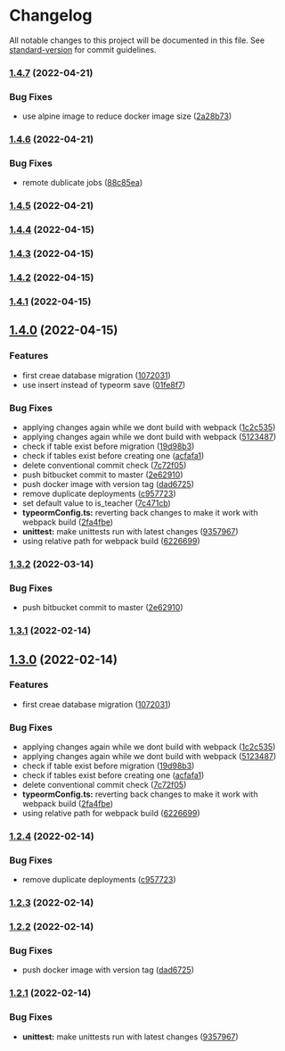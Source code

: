 # Changelog

All notable changes to this project will be documented in this file. See [standard-version](https://github.com/conventional-changelog/standard-version) for commit guidelines.

### [1.4.7](https://bitbucket.org/calmisland/kidsloop-attendance-service/compare/v1.4.6...v1.4.7) (2022-04-21)


### Bug Fixes

* use alpine image to reduce docker image size ([2a28b73](https://bitbucket.org/calmisland/kidsloop-attendance-service/commit/2a28b734c55447c95ef1b1bac421bcbf0f446a3e))

### [1.4.6](https://bitbucket.org/calmisland/kidsloop-attendance-service/compare/v1.4.5...v1.4.6) (2022-04-21)


### Bug Fixes

* remote dublicate jobs ([88c85ea](https://bitbucket.org/calmisland/kidsloop-attendance-service/commit/88c85eac3e3415c58fe9addc5b2d6573901638f6))

### [1.4.5](https://bitbucket.org/calmisland/kidsloop-attendance-service/compare/v1.5.4...v1.4.5) (2022-04-21)

### [1.4.4](https://bitbucket.org/calmisland/kidsloop-attendance-service/compare/v1.4.3...v1.4.4) (2022-04-15)

### [1.4.3](https://bitbucket.org/calmisland/kidsloop-attendance-service/compare/v1.4.2...v1.4.3) (2022-04-15)

### [1.4.2](https://bitbucket.org/calmisland/kidsloop-attendance-service/compare/v1.4.1...v1.4.2) (2022-04-15)

### [1.4.1](https://bitbucket.org/calmisland/kidsloop-attendance-service/compare/v1.4.0...v1.4.1) (2022-04-15)

## [1.4.0](https://bitbucket.org/calmisland/kidsloop-attendance-service/compare/v1.1.0-master...v1.4.0) (2022-04-15)


### Features

* first creae database migration ([1072031](https://bitbucket.org/calmisland/kidsloop-attendance-service/commit/10720317d18bad2c1f87215aa634748cbc33fad3))
* use insert instead of typeorm save ([01fe8f7](https://bitbucket.org/calmisland/kidsloop-attendance-service/commit/01fe8f7151e9cc40cb3a12731551eb6ffcd48d34))


### Bug Fixes

* applying changes again while we dont build with webpack ([1c2c535](https://bitbucket.org/calmisland/kidsloop-attendance-service/commit/1c2c5350d88e11ab34e0bf2d0fdc71f3819a4a41))
* applying changes again while we dont build with webpack ([5123487](https://bitbucket.org/calmisland/kidsloop-attendance-service/commit/5123487f99e5a5b84a2ddbdcf7de0a5c8b1e2e33))
* check if table exist before migration ([19d98b3](https://bitbucket.org/calmisland/kidsloop-attendance-service/commit/19d98b36fb0424023755d1d62a3d6dd8f47a186c))
* check if tables exist before creating one ([acfafa1](https://bitbucket.org/calmisland/kidsloop-attendance-service/commit/acfafa100815d47be2320dffdd7fad6f89378857))
* delete conventional commit check ([7c72f05](https://bitbucket.org/calmisland/kidsloop-attendance-service/commit/7c72f05c8fea2af8ad8c3479cca9eed1c92b8335))
* push bitbucket commit to master ([2e62910](https://bitbucket.org/calmisland/kidsloop-attendance-service/commit/2e62910baf45be29b72f3e79b3bf1bcdf656fe30))
* push docker image with version tag ([dad6725](https://bitbucket.org/calmisland/kidsloop-attendance-service/commit/dad6725b252611a0570916492a8f9e27d82d8d5e))
* remove duplicate deployments ([c957723](https://bitbucket.org/calmisland/kidsloop-attendance-service/commit/c95772316a81dde5758b6d3c5180fa05644beb9f))
* set default value to is_teacher ([7c471cb](https://bitbucket.org/calmisland/kidsloop-attendance-service/commit/7c471cb3e919dba305f3998d13ebaad57ec581db))
* **typeormConfig.ts:** reverting back changes to make it work with webpack build ([2fa4fbe](https://bitbucket.org/calmisland/kidsloop-attendance-service/commit/2fa4fbe7353a34aecfa879060e84d61de7bb57d7))
* **unittest:** make unittests run with latest changes ([9357967](https://bitbucket.org/calmisland/kidsloop-attendance-service/commit/93579673aabdfb1fa575ea55ea8ec1913b525de9))
* using relative path for webpack build ([6226699](https://bitbucket.org/calmisland/kidsloop-attendance-service/commit/622669966b6d16dfdcdc9974d274efa9429bb7fc))

### [1.3.2](https://bitbucket.org/calmisland/kidsloop-attendance-service/compare/v1.3.1...v1.3.2) (2022-03-14)


### Bug Fixes

* push bitbucket commit to master ([2e62910](https://bitbucket.org/calmisland/kidsloop-attendance-service/commit/2e62910baf45be29b72f3e79b3bf1bcdf656fe30))

### [1.3.1](https://bitbucket.org/calmisland/kidsloop-attendance-service/compare/v1.3.0...v1.3.1) (2022-02-14)

## [1.3.0](https://bitbucket.org/calmisland/kidsloop-attendance-service/compare/v1.2.4...v1.3.0) (2022-02-14)


### Features

* first creae database migration ([1072031](https://bitbucket.org/calmisland/kidsloop-attendance-service/commit/10720317d18bad2c1f87215aa634748cbc33fad3))


### Bug Fixes

* applying changes again while we dont build with webpack ([1c2c535](https://bitbucket.org/calmisland/kidsloop-attendance-service/commit/1c2c5350d88e11ab34e0bf2d0fdc71f3819a4a41))
* applying changes again while we dont build with webpack ([5123487](https://bitbucket.org/calmisland/kidsloop-attendance-service/commit/5123487f99e5a5b84a2ddbdcf7de0a5c8b1e2e33))
* check if table exist before migration ([19d98b3](https://bitbucket.org/calmisland/kidsloop-attendance-service/commit/19d98b36fb0424023755d1d62a3d6dd8f47a186c))
* check if tables exist before creating one ([acfafa1](https://bitbucket.org/calmisland/kidsloop-attendance-service/commit/acfafa100815d47be2320dffdd7fad6f89378857))
* delete conventional commit check ([7c72f05](https://bitbucket.org/calmisland/kidsloop-attendance-service/commit/7c72f05c8fea2af8ad8c3479cca9eed1c92b8335))
* **typeormConfig.ts:** reverting back changes to make it work with webpack build ([2fa4fbe](https://bitbucket.org/calmisland/kidsloop-attendance-service/commit/2fa4fbe7353a34aecfa879060e84d61de7bb57d7))
* using relative path for webpack build ([6226699](https://bitbucket.org/calmisland/kidsloop-attendance-service/commit/622669966b6d16dfdcdc9974d274efa9429bb7fc))

### [1.2.4](https://bitbucket.org/calmisland/kidsloop-attendance-service/compare/v1.2.3...v1.2.4) (2022-02-14)


### Bug Fixes

* remove duplicate deployments ([c957723](https://bitbucket.org/calmisland/kidsloop-attendance-service/commit/c95772316a81dde5758b6d3c5180fa05644beb9f))

### [1.2.3](https://bitbucket.org/calmisland/kidsloop-attendance-service/compare/v1.2.2...v1.2.3) (2022-02-14)

### [1.2.2](https://bitbucket.org/calmisland/kidsloop-attendance-service/compare/v1.2.1...v1.2.2) (2022-02-14)


### Bug Fixes

* push docker image with version tag ([dad6725](https://bitbucket.org/calmisland/kidsloop-attendance-service/commit/dad6725b252611a0570916492a8f9e27d82d8d5e))

### [1.2.1](https://bitbucket.org/calmisland/kidsloop-attendance-service/compare/v1.2.0...v1.2.1) (2022-02-14)


### Bug Fixes

* **unittest:** make unittests run with latest changes ([9357967](https://bitbucket.org/calmisland/kidsloop-attendance-service/commit/93579673aabdfb1fa575ea55ea8ec1913b525de9))
